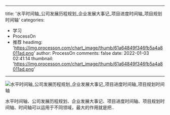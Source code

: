 
---
title: '水平时间轴_公司发展历程规划_企业发展大事记_项目进度时间轴_项目规划时间轴'
categories: 
 - 学习
 - ProcessOn
 - 推荐
headimg: 'https://img.processon.com/chart_image/thumb/61a64849f346fb5a4a8011ad.png'
author: ProcessOn
comments: false
date: 2022-01-03 02:41:14
thumbnail: 'https://img.processon.com/chart_image/thumb/61a64849f346fb5a4a8011ad.png'
---

<div>   
<img class="thumb" alt="水平时间轴_公司发展历程规划_企业发展大事记_项目进度时间轴_项目规划时间轴" src="https://img.processon.com/chart_image/thumb/61a64849f346fb5a4a8011ad.png" referrerpolicy="no-referrer">
<p>水平时间轴、公司发展历程规划、企业发展大事记、项目进度时间轴、项目规划时间轴、时间轴可以运用于不同领域，最大的作用就是把..</p>  
</div>
            